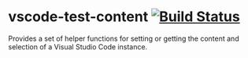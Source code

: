 
# vscode-test-content [![Build Status](https://travis-ci.org/mlewand-org/vscode-test-content.svg?branch=master)](https://travis-ci.org/mlewand-org/vscode-test-content)

Provides a set of helper functions for setting or getting the content and selection of a Visual Studio Code instance.
